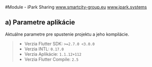 #Module - iPark Sharing
www.smartcity-group.eu
www.ipark.systems

## a) Parametre aplikácie

Aktuálne parametre pre spustenie projektu a jeho kompilácie.

> - Verzia Flutter SDK: `>=2.7.0 <3.0.0`
> - Verzia INTL: `0.17.0`
> - Verzia Aplikácie: `1.1.12+112`
> - Verzia Flutter Compile: `2.5` 
